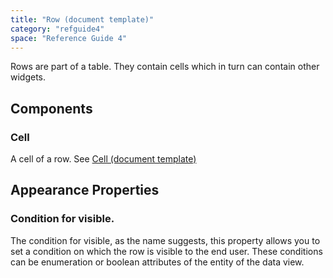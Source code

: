 ```yaml
---
title: "Row (document template)"
category: "refguide4"
space: "Reference Guide 4"
---
```

Rows are part of a table. They contain cells which in turn can contain other widgets.

## Components

### Cell

A cell of a row. See [Cell (document template)](4194551)

## Appearance Properties

### Condition for visible.

The condition for visible, as the name suggests, this property allows you to set a condition on which the row is visible to the end user. These conditions can be enumeration or boolean attributes of the entity of the data view.